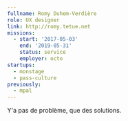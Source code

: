 ```yaml
---
fullname: Romy Duhem-Verdière
role: UX designer
link: http://romy.tetue.net
missions:
  - start: '2017-05-03'
    end: '2019-05-31'
    status: service
    employer: octo
startups:
  - monstage
  - pass-culture
previously:
  - mpal
---
```


Y'a pas de problème, que des solutions.
